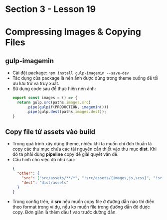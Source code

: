 # Section 3 - Lesson 19
# Compressing Images & Copying Files

## gulp-imagemin

- Cài đặt package: ```npm install gulp-imagemin --save-dev```
- Tác dụng của package là nén ảnh được dùng trong theme xuống để tối ưu lưu trữ và truy xuất.
- Sử dụng code sau để thực hiện nén ảnh:
  ```js
  export const images = () => {
    return gulp.src(paths.images.src)
        .pipe(gulpif(PRODUCTION, imagemin()))
        .pipe(gulp.dest(paths.images.dest));
  }
  ```

## Copy file từ assets vào build 

- Trong quá trình xây dựng theme, nhiều khi ta muốn chỉ đơn thuần là copy các thư mục chứa các tài nguyên cần thiết vào 
  thư mục __dist__. Khi đó ta phải dùng __pipeline__ copy để giải quyết vấn đề.
- Cấu hình cho việc đó như sau:
  ```json
  {
    "other": {
      "src": ["src/assets/**/*", "!src/assets/{images,js,scss}", "!src/assets/{images,js,scss}/**/*"],
      "dest": "dist/assets"
    }
  }
  ```
- Trong config trên, ở __src__ nếu muốn copy file ở đường dẫn nào thì điền theo format trong ví dụ, 
  nếu ko muốn file trong đường dẫn đó được copy. Đơn giản là thêm dấu __!__ vào trước đường dẫn.